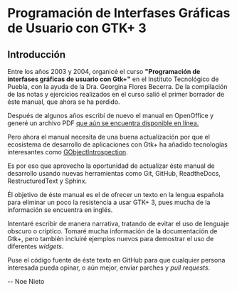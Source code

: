 Programación de Interfases Gráficas de Usuario con GTK+ 3
=========================================================

Introducción
------------

Entre los años 2003 y 2004, organicé el curso **"Programación de interfases
gráficas de usuario con Gtk+"** en el Instituto Tecnológico de Puebla, con la
ayuda de la Dra. Georgina Flores Becerra. De la compilación de las notas y
ejercicios realizados en el curso salió el primer borrador de éste manual, que
ahora se ha perdido.

Después de algunos años escribí de nuevo el manual en OpenOffice y
generé un archivo PDF [que aún se encuentra disponible en línea.](Manual_GTK_Comunidad.pdf)

Pero ahora el manual necesita de una buena actualización por que el ecosistema
de desarrollo de aplicaciones con Gtk+ ha añadido tecnologías interesantes
como [GObjectIntrospection](https://developer.gnome.org/gi/stable/).

Es por eso que aprovecho la oportunidad de actualizar éste manual de
desarrollo usando nuevas herramientas como Git, GitHub, ReadtheDocs,
RestructuredText y Sphinx.

Él objetivo de éste manual es el de ofrecer un texto en la lengua española
para eliminar un poco la resistencia a usar GTK+ 3, pues mucha de la
información se encuentra en inglés.

Intentaré escribir de manera narrativa, tratando de evitar el uso de lenguaje
obscuro o críptico. Tomaré mucha información de la documentación de Gtk+, pero
también incluiré ejemplos nuevos para demostrar el uso de diferentes *widgets*.

Puse el código fuente de éste texto en GitHub para que cualquier persona
interesada pueda opinar, o aún mejor, enviar parches y *pull requests*.


-- Noe Nieto
